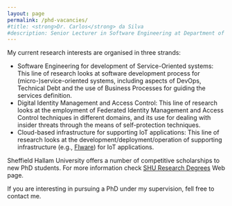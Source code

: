 ```yaml
---
layout: page
permalink: /phd-vacancies/
#title: <strong>Dr. Carlos</strong> da Silva
#description: Senior Lecturer in Software Engineering at Department of Computing of <a href="https://www.shu.ac.uk/">Sheffield Hallam University</a>.
---
```


My current research interests are organised in three strands:

- Software Engineering for development of Service-Oriented systems: This line of research looks at software development process for (micro-)service-oriented systems, including aspects of DevOps, Technical Debt and the use of Business Processes for guiding the services definition.
- Digital Identity Management and Access Control: This line of research looks at the employment of Federated Identity Management and Access Control techniques in different domains, and its use for dealing with insider threats through the means of self-protection techniques.
- Cloud-based infrastructure for supporting IoT applications: This line of research looks at the development/deployment/operation of supporting infrastructure (e.g., [FIware](https://www.fiware.org/)) for IoT applications.

Sheffield Hallam University offers a number of competitive scholarships to new PhD students. For more information check [SHU Research Degrees](https://www.shu.ac.uk/research/degrees) Web page.

If you are interesting in pursuing a PhD under my supervision, fell free to contact me.
